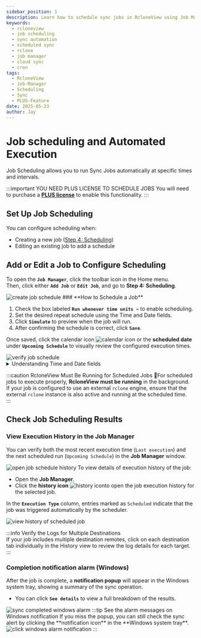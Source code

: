 ```yaml
---
sidebar_position: 1
description: Learn how to schedule sync jobs in RcloneView using Job Manager and run them automatically at specified times.
keywords:
  - rcloneview
  - job scheduling
  - sync automation
  - scheduled sync
  - rclone
  - job manager
  - cloud sync
  - cron
tags:
  - RcloneView
  - Job-Manager
  - Scheduling
  - Sync
  - PLUS-Feature
date: 2025-05-23
author: Jay
---
```


# Job scheduling and Automated Execution

Job Scheduling allows you to run Sync Jobs automatically at specific times and intervals.


:::important YOU NEED PLUS LICENSE TO SCHEDULE JOBS
You will need to purchase a [**PLUS license**](https://rcloneview.com/src/pricing.html) to enable this functionality.
:::


## Set Up Job Scheduling

You can configure scheduling when:

- Creating a new job ([Step 4: Scheduling](../rcloneview-basic/create-sync-jobs.md#step4-scheduling-available-with-plus-license))
- Editing an existing job to add a schedule

## Add or Edit a Job to Configure Scheduling


To open the **`Job Manager`**, click the toolbar icon in the Home menu.  
Then, click either **`Add Job`** or **`Edit Job`**, and go to **Step 4: Scheduling**.

<img src="/support/images/en/howto/rcloneview-advanced/create-job-schedule.png" alt="create job schedule" class="img-medium img-center" />
### **How to Schedule a Job**

1. Check the box labeled **`Run whenever time units ~`** to enable scheduling.
2. Set the desired repeat schedule using the Time and Date fields.
3. Click **`Simulate`** to preview when the job will run.
4. After confirming the schedule is correct, click **`Save`**.

  Once saved, click the calendar icon <img src="/support/icons/calendar-icon.png" alt="calendar icon" class="inline-icon" /> or  the **scheduled date** under **`Upcoming Schedule`** to visually review the configured execution times.

<img src="/support/images/en/howto/rcloneview-advanced/verify-job-schedule.png" alt="verify job schedule" class="img-medium img-center" />

<details>
<summary>Understanding Time and Date fields</summary>

Understanding Time and Date fields

**The schedule configuration supports Crontab-style values**, allowing for precise and flexible scheduling to meet a wide range of user needs.

| Field Name   | Allowed Values | Description                             |
| ------------ | -------------- | --------------------------------------- |
| Minute       | 0-59           | Minute of the hour                      |
| Hour         | 0-23           | Hour of the day                         |
| Day of Week  | 0-6            | 0 = Sunday, 1 = Monday, …, 6 = Saturday |
| Day of Month | 1-31           | Day of the month                                        |
| Month        | 1-12           | 1 is January, 2 if February, and so on. |

**Accepted Formats:**

- **Empty value** : Matches every unit (e.g., every minute if Minutes is blank).
- **n1, n2, ...** : List values (e.g., 1,3,5 for Monday, Wednesday, Friday).
- **n1-n2** : Range of values (e.g., 0-2 means 0, 1, 2).
- **n1-n2/n3**: Range with step (e.g., 6-12/3 means 6, 9, 12).

The fields — **Minute**, **Hour**, **Day of Week**, **Day of Month**, and **Month** — work together using a logical **AND** operation. This means the job will run only when **all** conditions are met.

📌 Example: **Running a sync job at 1:30 AM on the first Sunday of every month**. 
To achieve this schedule, configure the following fields:

- **Time (1:30 AM):**
    - **Minute:** 30
    - **Hour:** 1
    
- **Date (first Sunday of each month):**
    - **Day of Month:** 1-7 — matches the first seven days of the month
    - **Day of Week:** 0 — where 0 represents Sunday
    - **Month:** _Leave blank_ — applies to all months

✅ This combination ensures the job runs **only when the date is within the first week** and **falls on a Sunday**, effectively scheduling it for the first Sunday of each month at 1:30 AM.

<img src="/support/images/en/howto/rcloneview-advanced/example-of-job-schedule.png" alt="example of job schedule" class="img-medium img-center" />

</details>


:::caution RcloneView Must Be Running for Scheduled Jobs
For scheduled jobs to execute properly, **RcloneView must be running** in the background.  
If your job is configured to use an external `rclone` engine, ensure that the external `rclone` instance is also active and running at the scheduled time.  
:::

## Check Job Scheduling Results


### **View Execution History in the Job Manager**

  
You can verify both the most recent execution time (`Last execution`) and the next scheduled run (`Upcoming Schedule`) in the **Job Manager** window.

<img src="/support/images/en/howto/rcloneview-advanced/open-job-schedule-history.png" alt="open job schedule history" class="img-medium img-center" />
To view details of execution history of the job:

- Open the **Job Manager**.
- Click the **history icon** <img src="/support/icons/history-icon.png" alt="history icon" class="inline-icon" />to open the job execution history for the selected job.
  

In the **`Execution Type`** column, entries marked as `Scheduled` indicate that the job was triggered automatically by the scheduler.

<img src="/support/images/en/howto/rcloneview-advanced/view-history-of-scheduled-job.png" alt="view history of scheduled job" class="img-medium img-center" />


:::info Verify the Logs for Multiple Destinations  
If your job includes multiple destination remotes, click on each destination tab individually in the History view to review the log details for each target.
:::


### Completion notification alarm (Windows)

After the job is complete, a **notification popup** will appear in the Windows system tray, showing a summary of the sync operation.

  - You can click **`See details`** to view a full breakdown of the results.
<img src="/support/images/en/howto/rcloneview-basic/sync-completed-windows-alarm.png" alt="sync completed windows alarm" class="img-medium img-center" />
:::tip See the alarm messages on Windows notification
If you miss the popup, you can still check the sync alert by clicking the **notification icon** in the **Windows system tray**.
<img src="/support/images/en/howto/rcloneview-basic/click-windows-alarm-notification.png" alt="click windows alarm notification" class="img-small img-left" />
:::